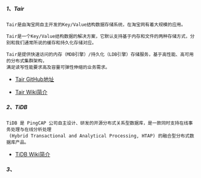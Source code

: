

##### 1、Tair
    Tair是由淘宝网自主开发的Key/Value结构数据存储系统，在淘宝网有着大规模的应用。
    
    Tair是一个Key/Value结构数据的解决方案，它默认支持基于内存和文件的两种存储方式，分别和我们通常所说的缓存和持久化存储对应。

    Tair是提供快速访问的内存（MDB引擎）/持久化（LDB引擎）存储服务，基于高性能、高可用的分布式集群架构，
    满足读写性能要求高及容量可弹性伸缩的业务需求。

* [Tair GitHub地址](https://github.com/alibaba/tair)

* [Tair Wiki简介](https://github.com/alibaba/tair/wiki/中文主页)

##### 2、TiDB
    TiDB 是 PingCAP 公司自主设计、研发的开源分布式关系型数据库，是一款同时支持在线事务处理与在线分析处理
     (Hybrid Transactional and Analytical Processing, HTAP) 的融合型分布式数据库产品。
     
* [TiDB Wiki简介](https://docs.pingcap.com/zh/tidb/v4.0)

##### 3、

